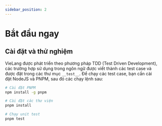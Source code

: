 ```yaml
---
sidebar_position: 2
---
```


# Bắt đầu ngay

## Cài đặt và thử nghiệm
VieLang được phát triển theo phương pháp TDD (Test Driven Development), các trường hợp sử dụng trong ngôn ngữ được viết thành các test case và được đặt trong các thư mục `__test__`. Để chạy các test case, bạn cần cài đặt NodeJS và PNPM, sau đó các chạy lệnh sau:

```bash
# Cài đặt PNPM
npm install -g pnpm

# Cài đặt các thư viện
pnpm install

# Chạy unit test
pnpm test
```
